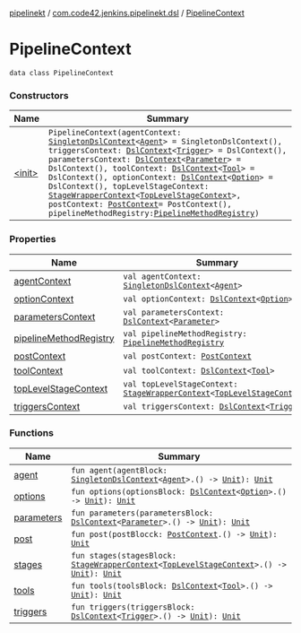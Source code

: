 [pipelinekt](../../index.md) / [com.code42.jenkins.pipelinekt.dsl](../index.md) / [PipelineContext](./index.md)

# PipelineContext

`data class PipelineContext`

### Constructors

| Name | Summary |
|---|---|
| [&lt;init&gt;](-init-.md) | `PipelineContext(agentContext: `[`SingletonDslContext`](../-singleton-dsl-context/index.md)`<`[`Agent`](../../com.code42.jenkins.pipelinekt.core/-agent.md)`> = SingletonDslContext(), triggersContext: `[`DslContext`](../-dsl-context/index.md)`<`[`Trigger`](../../com.code42.jenkins.pipelinekt.core/-trigger.md)`> = DslContext(), parametersContext: `[`DslContext`](../-dsl-context/index.md)`<`[`Parameter`](../../com.code42.jenkins.pipelinekt.core/-parameter/index.md)`> = DslContext(), toolContext: `[`DslContext`](../-dsl-context/index.md)`<`[`Tool`](../../com.code42.jenkins.pipelinekt.core/-tool.md)`> = DslContext(), optionContext: `[`DslContext`](../-dsl-context/index.md)`<`[`Option`](../../com.code42.jenkins.pipelinekt.core/-option.md)`> = DslContext(), topLevelStageContext: `[`StageWrapperContext`](../../com.code42.jenkins.pipelinekt.dsl.stage/-stage-wrapper-context/index.md)`<`[`TopLevelStageContext`](../../com.code42.jenkins.pipelinekt.dsl.stage/-top-level-stage-context/index.md)`>, postContext: `[`PostContext`](../../com.code42.jenkins.pipelinekt.dsl.post/-post-context/index.md)` = PostContext(), pipelineMethodRegistry: `[`PipelineMethodRegistry`](../../com.code42.jenkins.pipelinekt.dsl.method/-pipeline-method-registry/index.md)`)` |

### Properties

| Name | Summary |
|---|---|
| [agentContext](agent-context.md) | `val agentContext: `[`SingletonDslContext`](../-singleton-dsl-context/index.md)`<`[`Agent`](../../com.code42.jenkins.pipelinekt.core/-agent.md)`>` |
| [optionContext](option-context.md) | `val optionContext: `[`DslContext`](../-dsl-context/index.md)`<`[`Option`](../../com.code42.jenkins.pipelinekt.core/-option.md)`>` |
| [parametersContext](parameters-context.md) | `val parametersContext: `[`DslContext`](../-dsl-context/index.md)`<`[`Parameter`](../../com.code42.jenkins.pipelinekt.core/-parameter/index.md)`>` |
| [pipelineMethodRegistry](pipeline-method-registry.md) | `val pipelineMethodRegistry: `[`PipelineMethodRegistry`](../../com.code42.jenkins.pipelinekt.dsl.method/-pipeline-method-registry/index.md) |
| [postContext](post-context.md) | `val postContext: `[`PostContext`](../../com.code42.jenkins.pipelinekt.dsl.post/-post-context/index.md) |
| [toolContext](tool-context.md) | `val toolContext: `[`DslContext`](../-dsl-context/index.md)`<`[`Tool`](../../com.code42.jenkins.pipelinekt.core/-tool.md)`>` |
| [topLevelStageContext](top-level-stage-context.md) | `val topLevelStageContext: `[`StageWrapperContext`](../../com.code42.jenkins.pipelinekt.dsl.stage/-stage-wrapper-context/index.md)`<`[`TopLevelStageContext`](../../com.code42.jenkins.pipelinekt.dsl.stage/-top-level-stage-context/index.md)`>` |
| [triggersContext](triggers-context.md) | `val triggersContext: `[`DslContext`](../-dsl-context/index.md)`<`[`Trigger`](../../com.code42.jenkins.pipelinekt.core/-trigger.md)`>` |

### Functions

| Name | Summary |
|---|---|
| [agent](agent.md) | `fun agent(agentBlock: `[`SingletonDslContext`](../-singleton-dsl-context/index.md)`<`[`Agent`](../../com.code42.jenkins.pipelinekt.core/-agent.md)`>.() -> `[`Unit`](https://kotlinlang.org/api/latest/jvm/stdlib/kotlin/-unit/index.html)`): `[`Unit`](https://kotlinlang.org/api/latest/jvm/stdlib/kotlin/-unit/index.html) |
| [options](options.md) | `fun options(optionsBlock: `[`DslContext`](../-dsl-context/index.md)`<`[`Option`](../../com.code42.jenkins.pipelinekt.core/-option.md)`>.() -> `[`Unit`](https://kotlinlang.org/api/latest/jvm/stdlib/kotlin/-unit/index.html)`): `[`Unit`](https://kotlinlang.org/api/latest/jvm/stdlib/kotlin/-unit/index.html) |
| [parameters](parameters.md) | `fun parameters(parametersBlock: `[`DslContext`](../-dsl-context/index.md)`<`[`Parameter`](../../com.code42.jenkins.pipelinekt.core/-parameter/index.md)`>.() -> `[`Unit`](https://kotlinlang.org/api/latest/jvm/stdlib/kotlin/-unit/index.html)`): `[`Unit`](https://kotlinlang.org/api/latest/jvm/stdlib/kotlin/-unit/index.html) |
| [post](post.md) | `fun post(postBlocck: `[`PostContext`](../../com.code42.jenkins.pipelinekt.dsl.post/-post-context/index.md)`.() -> `[`Unit`](https://kotlinlang.org/api/latest/jvm/stdlib/kotlin/-unit/index.html)`): `[`Unit`](https://kotlinlang.org/api/latest/jvm/stdlib/kotlin/-unit/index.html) |
| [stages](stages.md) | `fun stages(stagesBlock: `[`StageWrapperContext`](../../com.code42.jenkins.pipelinekt.dsl.stage/-stage-wrapper-context/index.md)`<`[`TopLevelStageContext`](../../com.code42.jenkins.pipelinekt.dsl.stage/-top-level-stage-context/index.md)`>.() -> `[`Unit`](https://kotlinlang.org/api/latest/jvm/stdlib/kotlin/-unit/index.html)`): `[`Unit`](https://kotlinlang.org/api/latest/jvm/stdlib/kotlin/-unit/index.html) |
| [tools](tools.md) | `fun tools(toolsBlock: `[`DslContext`](../-dsl-context/index.md)`<`[`Tool`](../../com.code42.jenkins.pipelinekt.core/-tool.md)`>.() -> `[`Unit`](https://kotlinlang.org/api/latest/jvm/stdlib/kotlin/-unit/index.html)`): `[`Unit`](https://kotlinlang.org/api/latest/jvm/stdlib/kotlin/-unit/index.html) |
| [triggers](triggers.md) | `fun triggers(triggersBlock: `[`DslContext`](../-dsl-context/index.md)`<`[`Trigger`](../../com.code42.jenkins.pipelinekt.core/-trigger.md)`>.() -> `[`Unit`](https://kotlinlang.org/api/latest/jvm/stdlib/kotlin/-unit/index.html)`): `[`Unit`](https://kotlinlang.org/api/latest/jvm/stdlib/kotlin/-unit/index.html) |
